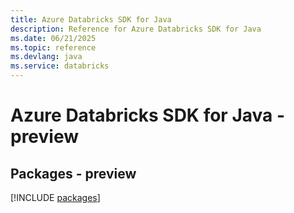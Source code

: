 ```yaml
---
title: Azure Databricks SDK for Java
description: Reference for Azure Databricks SDK for Java
ms.date: 06/21/2025
ms.topic: reference
ms.devlang: java
ms.service: databricks
---
```

# Azure Databricks SDK for Java - preview
## Packages - preview
[!INCLUDE [packages](databricks-index.md)]